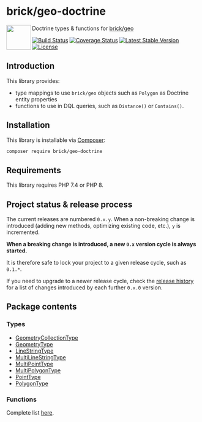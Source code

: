 brick/geo-doctrine
==================

<img src="https://raw.githubusercontent.com/brick/brick/master/logo.png" alt="" align="left" height="64">

Doctrine types & functions for [brick/geo](https://github.com/brick/geo)

[![Build Status](https://github.com/brick/geo-doctrine/workflows/CI/badge.svg)](https://github.com/brick/geo-doctrine/actions)
[![Coverage Status](https://coveralls.io/repos/github/brick/geo-doctrine/badge.svg?branch=master)](https://coveralls.io/github/brick/geo-doctrine?branch=master)
[![Latest Stable Version](https://poser.pugx.org/brick/geo-doctrine/v/stable)](https://packagist.org/packages/brick/geo-doctrine)
[![License](https://img.shields.io/badge/license-MIT-blue.svg)](http://opensource.org/licenses/MIT)

Introduction
------------

This library provides:

- type mappings to use `brick/geo` objects such as `Polygon` as Doctrine entity properties
- functions to use in DQL queries, such as `Distance()` or `Contains()`.

Installation
------------

This library is installable via [Composer](https://getcomposer.org/):

```bash
composer require brick/geo-doctrine
```

Requirements
------------

This library requires PHP 7.4 or PHP 8.

Project status & release process
--------------------------------

The current releases are numbered `0.x.y`. When a non-breaking change is introduced (adding new methods, optimizing existing code, etc.), `y` is incremented.

**When a breaking change is introduced, a new `0.x` version cycle is always started.**

It is therefore safe to lock your project to a given release cycle, such as `0.1.*`.

If you need to upgrade to a newer release cycle, check the [release history](https://github.com/brick/geo-doctrine/releases) for a list of changes introduced by each further `0.x.0` version.

Package contents
----------------

### Types

- [GeometryCollectionType](https://github.com/brick/geo-doctrine/blob/master/src/Types/GeometryCollectionType.php)
- [GeometryType](https://github.com/brick/geo-doctrine/blob/master/src/Types/GeometryType.php)
- [LineStringType](https://github.com/brick/geo-doctrine/blob/master/src/Types/LineStringType.php)
- [MultiLineStringType](https://github.com/brick/geo-doctrine/blob/master/src/Types/MultiLineStringType.php)
- [MultiPointType](https://github.com/brick/geo-doctrine/blob/master/src/Types/MultiPointType.php)
- [MultiPolygonType](https://github.com/brick/geo-doctrine/blob/master/src/Types/MultiPolygonType.php)
- [PointType](https://github.com/brick/geo-doctrine/blob/master/src/Types/PointType.php)
- [PolygonType](https://github.com/brick/geo-doctrine/blob/master/src/Types/PolygonType.php)

### Functions

Complete list [here](https://github.com/brick/geo-doctrine/blob/master/src/Functions).
